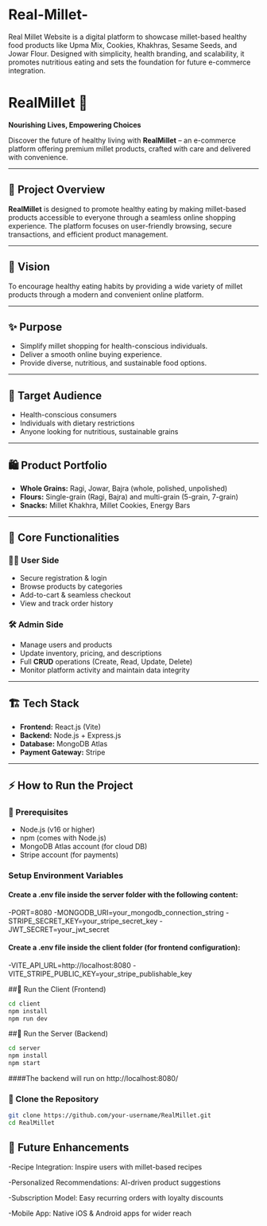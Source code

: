 # Real-Millet-
Real Millet Website is a digital platform to showcase millet-based healthy food products like Upma Mix, Cookies, Khakhras, Sesame Seeds, and Jowar Flour. Designed with simplicity, health branding, and scalability, it promotes nutritious eating and sets the foundation for future e-commerce integration.

# RealMillet 🌾  
**Nourishing Lives, Empowering Choices**

Discover the future of healthy living with **RealMillet** – an e-commerce platform offering premium millet products, crafted with care and delivered with convenience.

---

## 📌 Project Overview  
**RealMillet** is designed to promote healthy eating by making millet-based products accessible to everyone through a seamless online shopping experience. The platform focuses on user-friendly browsing, secure transactions, and efficient product management.

---

## 🎯 Vision  
To encourage healthy eating habits by providing a wide variety of millet products through a modern and convenient online platform.  

---

## ✨ Purpose  
- Simplify millet shopping for health-conscious individuals.  
- Deliver a smooth online buying experience.  
- Provide diverse, nutritious, and sustainable food options.  

---

## 👥 Target Audience  
- Health-conscious consumers  
- Individuals with dietary restrictions  
- Anyone looking for nutritious, sustainable grains  

---

## 🛍️ Product Portfolio  
- **Whole Grains:** Ragi, Jowar, Bajra (whole, polished, unpolished)  
- **Flours:** Single-grain (Ragi, Bajra) and multi-grain (5-grain, 7-grain)  
- **Snacks:** Millet Khakhra, Millet Cookies, Energy Bars  

---

## 🔑 Core Functionalities  

### 🧑‍💻 User Side  
- Secure registration & login  
- Browse products by categories  
- Add-to-cart & seamless checkout  
- View and track order history  

### 🛠️ Admin Side  
- Manage users and products  
- Update inventory, pricing, and descriptions  
- Full **CRUD** operations (Create, Read, Update, Delete)  
- Monitor platform activity and maintain data integrity  

---

## 🏗️ Tech Stack  
- **Frontend:** React.js (Vite)  
- **Backend:** Node.js + Express.js  
- **Database:** MongoDB Atlas  
- **Payment Gateway:** Stripe  

---

## ⚡ How to Run the Project  

### 🔹 Prerequisites  
- Node.js (v16 or higher)  
- npm (comes with Node.js)  
- MongoDB Atlas account (for cloud DB)  
- Stripe account (for payments)

### Setup Environment Variables 
#### Create a .env file inside the server folder with the following content:
-PORT=8080
-MONGODB_URI=your_mongodb_connection_string
-STRIPE_SECRET_KEY=your_stripe_secret_key
-JWT_SECRET=your_jwt_secret

#### Create a .env file inside the client folder (for frontend configuration):

-VITE_API_URL=http://localhost:8080
-VITE_STRIPE_PUBLIC_KEY=your_stripe_publishable_key

##🔹 Run the Client (Frontend)
```bash
cd client
npm install
npm run dev

```

##🔹 Run the Server (Backend)
```bash
cd server
npm install
npm start

```
####The backend will run on http://localhost:8080/



### 🔹 Clone the Repository  
```bash
git clone https://github.com/your-username/RealMillet.git
cd RealMillet

```

## 🚀 Future Enhancements

-Recipe Integration: Inspire users with millet-based recipes

-Personalized Recommendations: AI-driven product suggestions

-Subscription Model: Easy recurring orders with loyalty discounts

-Mobile App: Native iOS & Android apps for wider reach

